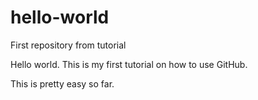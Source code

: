 # hello-world
First repository from tutorial

Hello world. This is my first tutorial on how to use GitHub.

This is pretty easy so far.
